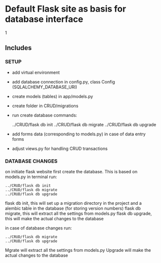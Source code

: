 # Default Flask site as basis for database interface
1
## Includes

### SETUP

- add virtual environment
- add database connection in config.py, class Config (SQLALCHEMY_DATABASE_URI)
- create models (tables) in app/models.py
- create folder in CRUD/migrations
- run create database commands:

  
    ../CRUD/flask db init
    ../CRUD/flask db migrate
    ../CRUD/flask db upgrade


- add forms data (corresponding to models.py) in case of data entry forms
- adjust views.py for handling CRUD transactions

### DATABASE CHANGES 

on initiate flask website first create the database. This is based on models.py
in terminal run:

    ../CRUD/flask db init
    ../CRUD/flask db migrate
    ../CRUD/flask db upgrade

flask db init, this will set up a migration directory in the project and a alembic table in the database (for storing version numbers)
flask db migrate, this will extract all the settings from models.py
flask db upgrade, this will make the actual changes to the database

in case of database changes run:

    ../CRUD/flask db migrate
    ../CRUD/flask db upgrade
    
Mgrate will extract all the settings from models.py
Upgrade will make the actual changes to the database

